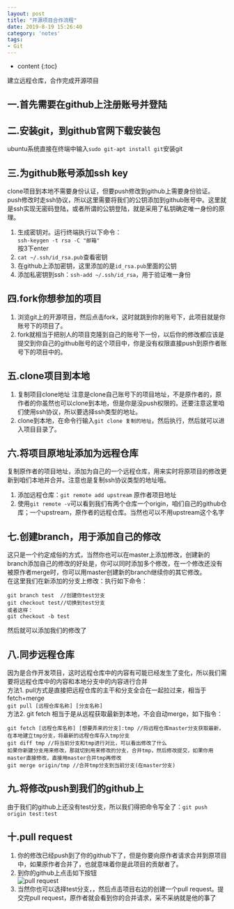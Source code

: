 ```yaml
---
layout: post
title: "开源项目合作流程"
date: 2019-8-19 15:26:40
category: 'notes'
tags:
- Git
---
```

* content
{:toc}

建立远程仓库，合作完成开源项目

















## 一.首先需要在github上注册账号并登陆

## 二.安装git，到github官网下载安装包
ubuntu系统直接在终端中输入`sudo git-apt install git`安装git  

## 三.为github账号添加ssh key
clone项目到本地不需要身份认证，但要push修改到github上需要身份验证。push修改时走ssh协议，所以这里需要将我们的公钥添加到github账号中。这里就是ssh实现无密码登陆，或者所谓的公钥登陆，就是采用了私钥确定唯一身份的原理。  

1. 生成密钥对。运行终端执行以下命令：  
`ssh-keygen -t rsa -C "邮箱"`  
按3下enter  
2. `cat ~/.ssh/id_rsa.pub`查看密钥  
3. 在github上添加密钥，这里添加的是`id_rsa.pub`里面的公钥  
4. 添加私密钥到ssh：`ssh-add ~/.ssh/id_rsa`，用于验证唯一身份  

## 四.fork你想参加的项目
1. 浏览git上的开源项目，然后点击fork，这时就跳到你的账号下，此项目就是你账号下的项目了。  
2. fork就相当于把别人的项目克隆到自己的账号下一份，以后你的修改都应该是提交到你自己的github账号的这个项目中，你是没有权限直接push到原作者账号下的项目中的。  

## 五.clone项目到本地
1. 复制项目clone地址 注意是clone自己账号下的项目地址，不是原作者的，原作者的你虽然也可以clone到本地，但是你是没push权限的。还要注意这里咱们使用ssh协议，所以要选择ssh类型的地址。  
2. clone到本地，在命令行输入`git clone 复制的地址`，然后执行，然后就可以进入项目目录了。  

## 六.将项目原地址添加为远程仓库
复制原作者的项目地址，添加为自己的一个远程仓库，用来实时将原项目的修改更新到咱们本地并合并。注意也是复制ssh协议类型的地址哦。  
1. 添加远程仓库：`git remote add upstream` 原作者项目地址  
2. 使用`git remote -v`可以看到我们有两个仓库一个origin，咱们自己的github仓库；一个upstream，原作者的远程仓库。当然也可以不用upstream这个名字  

## 七.创建branch，用于添加自己的修改
这只是一个约定成俗的方式，当然你也可以在master上添加修改，创建新的branch添加自己的修改的好处是，你可以同时添加多个修改，在一个修改还没有被原作者merge时，你可以用master创建新的branch继续你的其它修改。  
在这里我们在新添加的分支上修改：执行如下命令：  
```
git branch test  //创建你test分支
git checkout test//切换到test分支
或者这样：
git checkout -b test
```
然后就可以添加我们的修改了  

## 八.同步远程仓库
因为是合作开发项目，这时远程仓库中的内容有可能已经发生了变化，所以我们需要将远程仓库中的内容和本地分支中的内容进行合并  
方法1. pull方式是直接把远程仓库的主干和分支全合在一起拉过来，相当于fetch+merge  
`git pull [远程仓库名称] [分支名称]`  
方法2. git fetch 相当于是从远程获取最新到本地，不会自动merge，如下指令：  
```
git fetch [远程仓库名称] [想要弄来的分支]:tmp //将远程仓库master分支获取最新，在本地建立tmp分支，将最新的远程仓库存入tmp分支
git diff tmp //将当前分支和tmp进行对比，可以看出修改了什么
如果你新建分支用来修改，那就切到用来修改的分支，合并tmp，然后修改提交，如果你用master直接修改，直接用master合并tmp再修改
git merge origin/tmp //合并tmp分支到当前分支(在master分支)
```

## 九.将修改push到我们的github上
由于我们的github上还没有test分支，所以我们得把命令写全了：`git push origin test:test`  

## 十.pull request
1. 你的修改已经push到了你的github下了，但是你要向原作者请求合并到原项目中，如果原作者合并了，也就意味着你是此项目的贡献者了。  
2. 到你的github上点击如下按钮  
![pull request](https://ttk1907.github.io/assets/%E6%8B%89%E5%8F%96%E8%AF%B7%E6%B1%82.png)  
3. 当然你也可以选择test分支，，然后点击项目右边的创建一个pull request。提交完pull request，原作者就会看到你的合并请求，采不采纳就是他的事了

